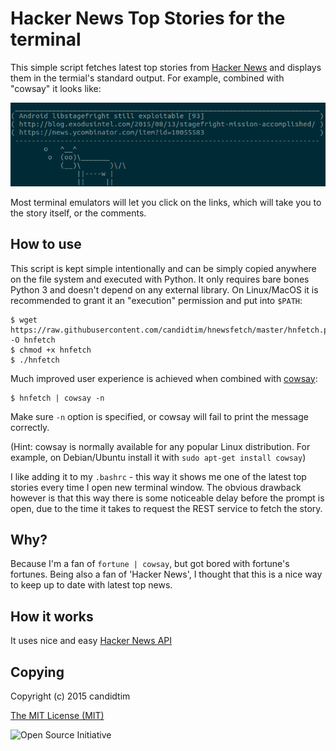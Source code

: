 # Hacker News Top Stories for the terminal

This simple script fetches latest top stories from [Hacker News](https://news.ycombinator.com/) and displays them in
the termial's standard output. For example, combined with "cowsay" it looks like:

![hnfetch](https://raw.githubusercontent.com/candidtim/hnewsfetch/gh-pages/img/hnfetch.png)

Most terminal emulators will let you click on the links, which will take you to the story itself, or the comments.

## How to use

This script is kept simple intentionally and can be simply copied anywhere on the file system and executed with Python.
It only requires bare bones Python 3 and doesn't depend on any external library. On Linux/MacOS it is recommended to
grant it an "execution" permission and put into `$PATH`:

    $ wget https://raw.githubusercontent.com/candidtim/hnewsfetch/master/hnfetch.py -O hnfetch
    $ chmod +x hnfetch
    $ ./hnfetch

Much improved user experience is achieved when combined with [cowsay](https://en.wikipedia.org/wiki/Cowsay):

    $ hnfetch | cowsay -n

Make sure `-n` option is specified, or cowsay will fail to print the message correctly.

(Hint: cowsay is normally available for any popular Linux distribution. For example, on Debian/Ubuntu install it with
`sudo apt-get install cowsay`)

I like adding it to my `.bashrc` - this way it shows me one of the latest top stories every time I open new terminal
window. The obvious drawback however is that this way there is some noticeable delay before the prompt is open, due to
the time it takes to request the REST service to fetch the story.


## Why?

Because I'm a fan of `fortune | cowsay`, but got bored with fortune's fortunes. Being also a fan of 'Hacker News', I
thought that this is a nice way to keep up to date with latest top news.


## How it works

It uses nice and easy [Hacker News API](https://github.com/HackerNews/API)


## Copying

Copyright (c) 2015 candidtim

[The MIT License (MIT)](http://opensource.org/licenses/MIT)

![Open Source Initiative](http://opensource.org/files/osi_logo_100X133_90ppi_0.png)
